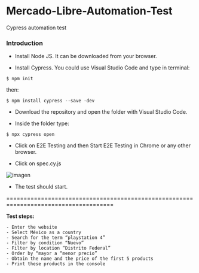 # Mercado-Libre-Automation-Test
Cypress automation test

### Introduction
- Install Node JS. It can be downloaded from your browser.

- Install Cypress. You could use Visual Studio Code and type in terminal:

`$ npm init`

then:

`$ npm install cypress --save -dev`

- Download the repository and open the folder with Visual Studio Code.

- Inside the folder type:

`$ npx cypress open`

- Click on E2E Testing and then Start E2E Testing in Chrome or any other browser.

- Click on spec.cy.js

![imagen](https://user-images.githubusercontent.com/102199242/229812535-b38873b3-68f1-4bcb-b224-a0ac68c0c985.png)

- The test should start.

=====================================================================================

**Test steps:**

    - Enter the website  
    - Select México as a country  
    - Search for the term “playstation 4”  
    - Filter by condition “Nuevo”  
    - Filter by location “Distrito Federal”  
    - Order by “mayor a “menor precio”  
    - Obtain the name and the price of the first 5 products   
    - Print these products in the console  
